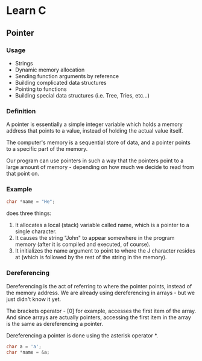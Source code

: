 # Learn C

## Pointer

### Usage

- Strings
- Dynamic memory allocation
- Sending function arguments by reference
- Building complicated data structures
- Pointing to functions
- Building special data structures (i.e. Tree, Tries, etc...)

### Definition

A pointer is essentially a simple integer variable which holds a memory address that points to a value,
instead of holding the actual value itself.

The computer's memory is a sequential store of data, and a pointer points to a specific part of the memory.

Our program can use pointers in such a way that the pointers point to a large amount of memory - depending
on how much we decide to read from that point on.

### Example

```c
char *name = "He";
```

does three things:

1. It allocates a local (stack) variable called name, which is a pointer to a single character.
2. It causes the string "John" to appear somewhere in the program memory (after it is compiled and executed, of course).
3. It initializes the name argument to point to where the J character resides at (which is followed by the rest of the string in the memory).

### Dereferencing

Dereferencing is the act of referring to where the pointer points, instead of the memory address. We are already using dereferencing in arrays - but we just didn't know it yet.

The brackets operator - [0] for example, accesses the first item of the array. And since arrays are actually pointers, accessing the first item in the array is the same as dereferencing a pointer.

Dereferencing a pointer is done using the asterisk operator \*.

```c
char a = 'a';
char *name = &a;
```
